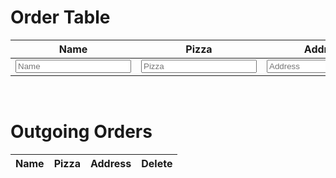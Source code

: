 
<html>
<head>
  <title>Pizza Order</title>
</head>
<body>
  <script src="pizzaFront.js"></script>
  <h1>Order Table</h1>
  <table class="Ptable">
    <thead>
      <tr>
        <th>Name</th>
        <th>Pizza</th>
        <th>Address</th>
        <th>Order</th>
        <th>Update</th>
      </tr>
    </thead>
    <tbody>
      <tr>
        <td><input id="name" placeholder="Name"></td>
        <td><input id="pizza" placeholder="Pizza"></td>
        <td><input id="address" placeholder="Address"></td>
        <td><button onclick="addOrder()">Order</button></td>
        <td><button onclick="updateOrder()">Update</button></td>
      </tr>
    </tbody>
  </table>

  <br>

  <h1>Outgoing Orders</h1>

  <table class="Ptable">
    <thead>
      <tr>
        <th>Name</th>
        <th>Pizza</th>
        <th>Address</th>
        <th>Delete</th>
      </tr>
    </thead>
    <tbody id="tbody">
    </tbody>
  </table>

  <script src="pizzaFront.js"></script>
</body>
</html>
